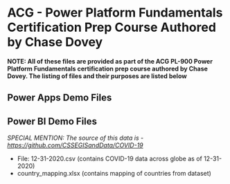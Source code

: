 # ACG - Power Platform Fundamentals Certification Prep Course Authored by Chase Dovey

**NOTE: All of these files are provided as part of the ACG PL-900 Power Platform Fundamentals certification prep course authored by Chase Dovey. The listing of files and their purposes are listed below**

## Power Apps Demo Files

## Power BI Demo Files
*SPECIAL MENTION: The source of this data is - https://github.com/CSSEGISandData/COVID-19*

- File: 12-31-2020.csv (contains COVID-19 data across globe as of 12-31-2020)
- country_mapping.xlsx (contains mapping of countries from dataset)
